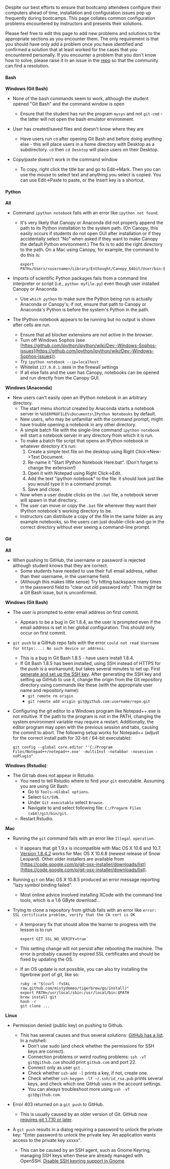 Despite our best efforts to ensure that bootcamp attendees configure their computers ahead of time,
installation and configuration issues pop up frequently during bootcamps.
This page collates common configuration problems encountered by instructors and presents their solutions.

Please feel free to edit this page to add new problems and solutions to the appropriate sections as you encounter them.
The only requirement is that you should have only add a problem
once you have identified and confirmed a solution
that at least worked for the cases that you encountered personally.
If you encounter a problem that you don't know how to solve,
please raise it in an issue in the [repo](http://github.com/swcarpentry/bc)
so that the community can find a resolution.

#### Bash

**Windows (Git Bash)**

*   None of the bash commands seem to work, although the student opened "Git Bash" and the command window is open
    *   Ensure that the student has run the program `mysys` and not `git-cmd` - the latter will not open the bash emulator environment.

*   User has created/saved files and doesn't know where they are
    *   Have users run `cd` after opening Git Bash and before doing anything else -
        this will place users in a home directory with Desktop as a subdirectory.
        `cd` then `cd Desktop` will place users on their Desktop.

*   Copy/paste doesn't work in the command window
    *   To copy,
        right click the title bar and go to Edit->Mark.
        Then you can use the mouse to select text and anything you select is copied.
        You can use Edit->Paste to paste,
        or the Insert key is a shortcut.

#### Python

**All**

*   Command `ipython notebook` fails with an error like `ipython not found`.
    *   It's very likely that Canopy or Anaconda did not properly append the path to its Python installation to the system path.
        (On Canopy,
        this easily occurs if students do not open GUI after installation
        or if they accidentally select "No" when asked if they want to make Canopy the default Python environment.)
        The fix is to add the right directory to the path.
        On a Mac using Canopy,
        for example,
        the command to do this is:

        ~~~
        export PATH=/Users/<username>/Library/Enthought/Canopy_64bit/User/bin:$PATH
        ~~~

*   Imports of scientific Python packages fails from a command line interpreter or script
    (i.e., `python myfile.py`)
    even though user installed Canopy or Anaconda.
    *   Use `which python` to make sure the Python being run is actually Anaconda or Canopy's;
        if not,
        ensure that path to Canopy or Anaconda's Python
        is before the system's Python in the path.
    
*   The IPython notebook appears to be running but no output is shown after cells are run.
    *   Ensure that ad blocker extensions are not active in the browser.
    *   Turn off Windows Sophos
        (see [https://github.com/ipython/ipython/wiki/Dev:-Windows-Sophos-issues](https://github.com/ipython/ipython/wiki/Dev:-Windows-Sophos-issues)).
    *   Try `ipython notebook --ip=localhost`
    *   Whitelist `127.0.0.1:8888` in the firewall settings
    *   If all else fails and the user has Canopy,
        notebooks can be opened and run directly from the Canopy GUI.

**Windows (Anaconda)**

*   New users can't easily open an IPython notebook in an arbitrary directory.
    *   The start menu shortcut created by Anaconda starts a notebook server in `%USERPROFILE%\Documents\IPython Notebooks` by default.
    *   New users, who may be unfamiliar with the command prompt, might have trouble opening a notebook in any other directory.
    *   A simple batch file with the single-line command `ipython notebook` will start a notebook server in any directory from which it is run.
    *   To make a batch file script that opens an IPython notebook in whatever directory it's run:
        1.   Create a simple text file on the desktop using Right Click->New->Text Document.
        2.   Re-name it "Start IPython Notebook Here.bat". (Don't forget to change the extension!)
        3.   Open it with Notepad using Right Click->Edit.
        4.   Add the text "ipython notebook" to the file: it should look just like you would type it in a command prompt.
        5.   Save and close.
    *   Now when a user double clicks on the `.bat` file, a notebook server will spawn in that directory. 
    *   The user can move or copy the `.bat` file wherever they want their IPython notebook's working directory to be. 
    *   Instructors can distribute a copy of the file in the same folder as any example notebooks,
        so the users can just double-click-and-go in the correct directory
        without ever seeing a command-line prompt.

#### Git

**All**

*   When pushing to GitHub, the username or password is rejected although student knows that they are correct.
    *   Some students have needed to use their full email address, rather than their username, in the username field.
    *   (Although this makes little sense)
        Try hitting backspace many times in the password field to "clear out old password info".
        This might be a Git Bash issue, but is unconfirmed.

**Windows (Git Bash)**

*   The user is prompted to enter email address on first commit.
    *   Appears to be a bug in Git 1.8.4,
        as the user is prompted even if the email address is set in her global configuration.
        This should only occur on first commit.

*   `git push` to a GitHub repo fails with the error `could not read Username for https:...: No such device or address`.
    *   This is a bug in Git Bash 1.8.5 - have users install 1.8.4.
    *   If Git Bash 1.8.5 has been installed,
        using SSH instead of HTTPS for the push is a workaround,
        but takes several minutes to set up.
        First [generate and set up the SSH key](https://help.github.com/articles/generating-ssh-keys#platform-windows).
        After generating the SSH key and setting up GitHub to use it,
        change the origin from the Git repository directory using commands like these
        (with the appropriate user name and repository name):
        *   `git remote rm origin`
        *   `git remote add origin git@github.com:username/repo.git`

*   Configuring the git editor to a Windows program like Notepad++.exe is not intuitive.
    If the path to the program is not in the PATH,
    changing the system environment variable may require a restart.
    Additionally,
    the editor program may open with the previous session and tabs,
    causing the commit to abort.
    The following setup works for Notepad++
    (adjust for the correct install path for 32-bit / 64-bit executable):

    ~~~
    git config --global core.editor "'C:/Program Files/Notepad++/notepad++.exe' -multiInst -notabbar -nosession -noPlugin"
    ~~~

**Windows (Rstudio)**: 

*   The Git tab does not appear in Rstudio.
    *   You need to tell Rstudio where to find your `git` executable.
        Assuming you are using Git Bash:
        *   Go to `Tools->Global options`.
        *   Select `Git/SVN`.
        *   Under `Git executable` select `Browse`.
        *   Navigate to and select following file: `C:/Progarm Files (x64)/git/bin/git`.
    *   Restart Rstudio.

**Mac**

*   Running the `git` command fails with an error like `Illegal operation`.
    *   It appears that git 1.9.x is incompatible with Mac OS X 10.6 and 10.7.  [Version 1.8.4.2](https://code.google.com/p/git-osx-installer/downloads/detail?name=git-1.8.4.2-intel-universal-snow-leopard.dmg) works for Mac OS X 10.6.8 (newest release of Snow Leopard).  Other older installers are available from [https://code.google.com/p/git-osx-installer/downloads/list](https://code.google.com/p/git-osx-installer/downloads/list). 

*   Running `git` on Mac OS X 10.8.5 produced an error message reporting "lazy symbol binding failed".
    *   Most online advice involved installing XCode with the command line tools,
        which is a 1.6 GByte download...

*   Trying to clone a repository from github fails with an error like `error: SSL certificate problem, verify that the CA cert is OK`
    *   A temporary fix that should allow the learner to progress with the lesson is to run

        ~~~
        export GIT_SSL_NO_VERIFY=true`
        ~~~

    *   This setting change will not persist after rebooting the machine. The error is probably caused by expired SSL certificates and should be fixed by updating the OS.
    *   If an OS update is not possible, you can also try installing the tigerbrew port of git, like so:

        ~~~
        ruby -e "$(curl -fsSkL raw.github.com/mistydemeo/tigerbrew/go/install)"
        export PATH=/usr/local/sbin:/usr/local/bin:$PATH
        brew install git
        hash -r
        git clone ...
        ~~~

**Linux**

*   Permission denied (public key) on pushing to Github.
    *   This has several causes and thus several solutions: [GitHub has a list](https://help.github.com/articles/error-permission-denied-publickey).
        In a nutshell:
        *   Don't use sudo (and check whether the permissions for SSH keys are correct).
        *   Connection problems or weird routing problems: `ssh -vT git@github.com` should print `github.com` and port 22.
        *   Connect only as user `git` .
        *   Check whether `ssh-add -l` prints a key, if not, create one.
        *   Check whether `ssh-keygen -lf ~/.ssh/id_rsa.pub` prints several keys, and check which one GitHub uses in the account settings.
        *   You can always troubleshoot more using `ssh -vT git@github.com`.

*   Error 403 returned on a `git push` to GitHub.
    *   This is usually caused by an older version of Git.
        GitHub now [requires git 1.7.10 or later](https://help.github.com/articles/https-cloning-errors).

*   A `git push` results in a dialog requiring a password to unlock the private key:
    "Enter password to unlock the private key. An application wants access to the private key xxxxx".
    *   This can be caused by an SSH agent,
        such as Gnome Keyring,
        managing SSH keys when these are already managed with OpenSSH.
        [Disable SSH keyring support in Gnome](https://wiki.gnome.org/Projects/GnomeKeyring/Ssh). 